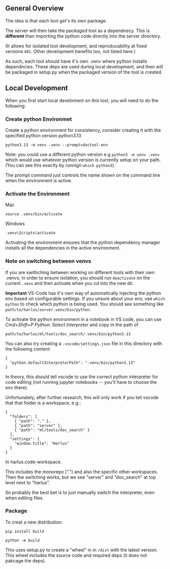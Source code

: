 ## General Overview

The idea is that each tool get's its own package.

The server will then take the _packaged_ tool as a dependnecy. This is **different** than importing the python code directly into the server directory.

(It allows for isolated tool development, and reproducability at fixed versions etc. Other development benefits too, not listed here.)

As such, each tool should have it's own .venv where python installs dependncies. These deps are used during local development, and then will be packaged in setup.py when the packaged version of the tool is created.

## Local Development

When you first start local develoment on this tool, you will need to do the following:

### Create python Environmet

Create a python environment for consistency, consider creating it with the specified python version python3.13

```
python3.13 -m venv .venv --prompt=doctool-env
```

Note: you could use a different python version e.g `python3 -m venv .venv` which would use whatever python version is currently setup on your path. (You can see this exactly by runnign `which python3`).

The prompt command just controls the name shown on the command line when the environment is active.

### Activate the Environment

Mac

```
source .venv/bin/activate
```

Windows

```
.venv\Scripts\activate
```

Activating the environment ensures that the python dependency manager installs all the dependencies in the active environment.

### Note on switching between venvs

If you are swithching between working on different tools with their own .venvs, in order to ensure isolation, you should run `deactivate` on the current `.venv` and then activate when you cd into the new dir.

**Important** VS-Code has it's own way of automatically injecting the python env based on configurable settings. If you unsure about your env, use `which python` to check which python is being used. You should see something like `path/to/harlus/server.venv/bin/python`.

To activate the python environment in a notebook in VS code, you can use _Cmd+Shift+P_ _Python: Select Interpreter_ and copy in the path of

```
path/to/harlus/ml/tools/doc_search/.venv/bin/python3.13
```

You can also try creating a `.vscode/settings.json` file in this directory with the following content:

```
{
  "python.defaultInterpreterPath": ".venv/bin/python3.13"
}

```

In theory, this should tell vscode to use the correct python interpreter for code editing (not running jupyter notebooks -- you'll have to choose the env there).

Unfortunately, after further research, this will only work if you tell vscode that that folder is a workspace, e.g.:

```
{
  "folders": [
    { "path": "." },
    { "path": "server" },
    { "path": "ml/tools/doc_search" }
  ],
  "settings": {
    "window.title": "Harlus"
  }
}
```

In harlus.code-workspace.

This includes the monorepo (".") and also the specific other workspaces. Then the switching works, but we see "server" and "doc_search" at top level next to "harlus".

So probably the best bet is to just manually switch the interpreter, even when editing files.

### Package

To creat a new distribution:

```
pip install build
```

```
python -m build
```

This uses setup.py to create a "wheel" in in `/dist` with the latest version. This wheel includes the source code and required deps (it does not pakcage the deps).
